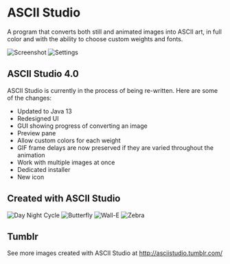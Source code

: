 # ASCII Studio
A program that converts both still and animated images into ASCII art, in full color and with the ability to choose custom weights and fonts. 

![Screenshot](https://github.com/ianmartinez/ASCII-Studio/raw/master/Screenshot.jpg)
![Settings](https://github.com/ianmartinez/ASCII-Studio/raw/master/Settings.jpg)   
    
## ASCII Studio 4.0
ASCII Studio is currently in the process of being re-written. Here are some of the changes:    
- Updated to Java 13
- Redesigned UI
- GUI showing progress of converting an image
- Preview pane
- Allow custom colors for each weight
- GIF frame delays are now preserved if they are varied throughout the animation   
- Work with multiple images at once
- Dedicated installer
- New icon
    

## Created with ASCII Studio
![Day Night Cycle](https://github.com/ianmartinez/ASCII-Studio/raw/master/creations/Day%20night.gif)
![Butterfly](https://github.com/ianmartinez/ASCII-Studio/raw/master/creations/butterfly.gif)
![Wall-E](https://github.com/ianmartinez/ASCII-Studio/raw/master/creations/walle.gif)
![Zebra](https://github.com/ianmartinez/ASCII-Studio/raw/master/creations/zebra.png)

## Tumblr
See more images created with ASCII Studio at http://asciistudio.tumblr.com/
